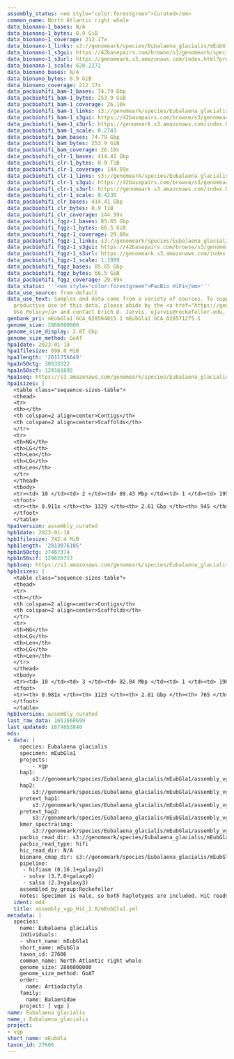```yaml
---
assembly_status: <em style="color:forestgreen">Curated</em>
common_name: North Atlantic right whale
data_bionano-1_bases: N/A
data_bionano-1_bytes: 0.9 GiB
data_bionano-1_coverage: 212.17x
data_bionano-1_links: s3://genomeark/species/Eubalaena_glacialis/mEubGla1/genomic_data/bionano/<br>
data_bionano-1_s3gui: https://42basepairs.com/browse/s3/genomeark/species/Eubalaena_glacialis/mEubGla1/genomic_data/bionano/
data_bionano-1_s3url: https://genomeark.s3.amazonaws.com/index.html?prefix=species/Eubalaena_glacialis/mEubGla1/genomic_data/bionano/
data_bionano-1_scale: 620.2272
data_bionano_bases: N/A
data_bionano_bytes: 0.9 GiB
data_bionano_coverage: 212.17x
data_pacbiohifi_bam-1_bases: 74.79 Gbp
data_pacbiohifi_bam-1_bytes: 253.9 GiB
data_pacbiohifi_bam-1_coverage: 26.10x
data_pacbiohifi_bam-1_links: s3://genomeark/species/Eubalaena_glacialis/mEubGla1/genomic_data/pacbio_hifi/<br>
data_pacbiohifi_bam-1_s3gui: https://42basepairs.com/browse/s3/genomeark/species/Eubalaena_glacialis/mEubGla1/genomic_data/pacbio_hifi/
data_pacbiohifi_bam-1_s3url: https://genomeark.s3.amazonaws.com/index.html?prefix=species/Eubalaena_glacialis/mEubGla1/genomic_data/pacbio_hifi/
data_pacbiohifi_bam-1_scale: 0.2743
data_pacbiohifi_bam_bases: 74.79 Gbp
data_pacbiohifi_bam_bytes: 253.9 GiB
data_pacbiohifi_bam_coverage: 26.10x
data_pacbiohifi_clr-1_bases: 414.41 Gbp
data_pacbiohifi_clr-1_bytes: 0.9 TiB
data_pacbiohifi_clr-1_coverage: 144.59x
data_pacbiohifi_clr-1_links: s3://genomeark/species/Eubalaena_glacialis/mEubGla1/genomic_data/pacbio_hifi/<br>
data_pacbiohifi_clr-1_s3gui: https://42basepairs.com/browse/s3/genomeark/species/Eubalaena_glacialis/mEubGla1/genomic_data/pacbio_hifi/
data_pacbiohifi_clr-1_s3url: https://genomeark.s3.amazonaws.com/index.html?prefix=species/Eubalaena_glacialis/mEubGla1/genomic_data/pacbio_hifi/
data_pacbiohifi_clr-1_scale: 0.4238
data_pacbiohifi_clr_bases: 414.41 Gbp
data_pacbiohifi_clr_bytes: 0.9 TiB
data_pacbiohifi_clr_coverage: 144.59x
data_pacbiohifi_fqgz-1_bases: 85.65 Gbp
data_pacbiohifi_fqgz-1_bytes: 66.5 GiB
data_pacbiohifi_fqgz-1_coverage: 29.89x
data_pacbiohifi_fqgz-1_links: s3://genomeark/species/Eubalaena_glacialis/mEubGla1/genomic_data/pacbio_hifi/<br>
data_pacbiohifi_fqgz-1_s3gui: https://42basepairs.com/browse/s3/genomeark/species/Eubalaena_glacialis/mEubGla1/genomic_data/pacbio_hifi/
data_pacbiohifi_fqgz-1_s3url: https://genomeark.s3.amazonaws.com/index.html?prefix=species/Eubalaena_glacialis/mEubGla1/genomic_data/pacbio_hifi/
data_pacbiohifi_fqgz-1_scale: 1.1989
data_pacbiohifi_fqgz_bases: 85.65 Gbp
data_pacbiohifi_fqgz_bytes: 66.5 GiB
data_pacbiohifi_fqgz_coverage: 29.89x
data_status: '''<em style="color:forestgreen">PacBio HiFi</em>'''
data_use_source: from-default
data_use_text: Samples and data come from a variety of sources. To support fair and
  productive use of this data, please abide by the <a href="https://genome10k.soe.ucsc.edu/data-use-policies/">Data
  Use Policy</a> and contact Erich D. Jarvis, ejarvis@rockefeller.edu, with any questions.
genbank_pri: mEubGla1:GCA_028564815.1 mEubGla1:GCA_028571275.1
genome_size: 2866000000
genome_size_display: 2.87 Gbp
genome_size_method: GoAT
hpa1date: 2023-01-18
hpa1filesize: 698.0 MiB
hpa1length: '2611756649'
hpa1n50ctg: 30933322
hpa1n50scf: 124161695
hpa1seq: https://s3.amazonaws.com/genomeark/species/Eubalaena_glacialis/mEubGla1/assembly_curated/mEubGla1.hap1.cur.20230118.fasta.gz
hpa1sizes: |
  <table class="sequence-sizes-table">
  <thead>
  <tr>
  <th></th>
  <th colspan=2 align=center>Contigs</th>
  <th colspan=2 align=center>Scaffolds</th>
  </tr>
  <tr>
  <th>NG</th>
  <th>LG</th>
  <th>Len</th>
  <th>LG</th>
  <th>Len</th>
  </tr>
  </thead>
  <tbody>
  <tr><td> 10 </td><td> 2 </td><td> 89.43 Mbp </td><td> 1 </td><td> 195.50 Mbp </td></tr><tr><td> 20 </td><td> 6 </td><td> 78.48 Mbp </td><td> 2 </td><td> 191.18 Mbp </td></tr><tr><td> 30 </td><td> 10 </td><td> 48.64 Mbp </td><td> 4 </td><td> 150.93 Mbp </td></tr><tr><td> 40 </td><td> 17 </td><td> 39.62 Mbp </td><td> 6 </td><td> 125.47 Mbp </td></tr><tr style="background-color:#cccccc;"><td> 50 </td><td> 25 </td><td style="background-color:#88ff88;"> 30.93 Mbp </td><td> 8 </td><td style="background-color:#88ff88;"> 124.16 Mbp </td></tr><tr><td> 60 </td><td> 35 </td><td> 25.43 Mbp </td><td> 11 </td><td> 99.46 Mbp </td></tr><tr><td> 70 </td><td> 49 </td><td> 17.26 Mbp </td><td> 14 </td><td> 93.67 Mbp </td></tr><tr><td> 80 </td><td> 83 </td><td> 2.67 Mbp </td><td> 17 </td><td> 66.69 Mbp </td></tr><tr><td> 90 </td><td> 680 </td><td> 112.22 Kbp </td><td> 299 </td><td> 126.06 Kbp </td></tr><tr><td> 100 </td><td> 0 </td><td>  </td><td> 0 </td><td>  </td></tr></tbody>
  <tfoot>
  <tr><th> 0.911x </th><th> 1329 </th><th> 2.61 Gbp </th><th> 945 </th><th> 2.61 Gbp </th></tr>
  </tfoot>
  </table>
hpa1version: assembly_curated
hpb1date: 2023-01-18
hpb1filesize: 742.4 MiB
hpb1length: '2813076105'
hpb1n50ctg: 37467374
hpb1n50scf: 129620717
hpb1seq: https://s3.amazonaws.com/genomeark/species/Eubalaena_glacialis/mEubGla1/assembly_curated/mEubGla1.hap2.cur.20230118.fasta.gz
hpb1sizes: |
  <table class="sequence-sizes-table">
  <thead>
  <tr>
  <th></th>
  <th colspan=2 align=center>Contigs</th>
  <th colspan=2 align=center>Scaffolds</th>
  </tr>
  <tr>
  <th>NG</th>
  <th>LG</th>
  <th>Len</th>
  <th>LG</th>
  <th>Len</th>
  </tr>
  </thead>
  <tbody>
  <tr><td> 10 </td><td> 3 </td><td> 82.04 Mbp </td><td> 1 </td><td> 196.00 Mbp </td></tr><tr><td> 20 </td><td> 6 </td><td> 73.40 Mbp </td><td> 2 </td><td> 195.09 Mbp </td></tr><tr><td> 30 </td><td> 11 </td><td> 53.22 Mbp </td><td> 4 </td><td> 156.32 Mbp </td></tr><tr><td> 40 </td><td> 17 </td><td> 43.02 Mbp </td><td> 6 </td><td> 138.69 Mbp </td></tr><tr style="background-color:#cccccc;"><td> 50 </td><td> 24 </td><td style="background-color:#88ff88;"> 37.47 Mbp </td><td> 8 </td><td style="background-color:#88ff88;"> 129.62 Mbp </td></tr><tr><td> 60 </td><td> 33 </td><td> 31.54 Mbp </td><td> 10 </td><td> 122.72 Mbp </td></tr><tr><td> 70 </td><td> 44 </td><td> 21.05 Mbp </td><td> 13 </td><td> 94.98 Mbp </td></tr><tr><td> 80 </td><td> 62 </td><td> 11.07 Mbp </td><td> 16 </td><td> 90.91 Mbp </td></tr><tr><td> 90 </td><td> 169 </td><td> 1.13 Mbp </td><td> 19 </td><td> 63.92 Mbp </td></tr><tr><td> 100 </td><td> 0 </td><td>  </td><td> 0 </td><td>  </td></tr></tbody>
  <tfoot>
  <tr><th> 0.981x </th><th> 1123 </th><th> 2.81 Gbp </th><th> 765 </th><th> 2.81 Gbp </th></tr>
  </tfoot>
  </table>
hpb1version: assembly_curated
last_raw_data: 1651668699
last_updated: 1674053840
mds:
- data: |
    species: Eubalaena glacialis
    specimen: mEubGla1
    projects:
        - vgp
    hap1:
        s3://genomeark/species/Eubalaena_glacialis/mEubGla1/assembly_vgp_HiC_2.0/mEubGla1.HiC.hap1.20220517.fasta.gz
    hap2:
        s3://genomeark/species/Eubalaena_glacialis/mEubGla1/assembly_vgp_HiC_2.0/mEubGla1.HiC.hap2.20220517.fasta.gz
    pretext_hap1:
        s3://genomeark/species/Eubalaena_glacialis/mEubGla1/assembly_vgp_HiC_2.0/evaluation/hap1/pretext/mEubGla1_hap1__s2_heatmap.pretext
    pretext_hap2:
        s3://genomeark/species/Eubalaena_glacialis/mEubGla1/assembly_vgp_HiC_2.0/evaluation/hap2/pretext/mEubGla1_hap2__s2_heatmap.pretext
    kmer_spectra)img:
        s3://genomeark/species/Eubalaena_glacialis/mEubGla1/assembly_vgp_HiC_2.0/evaluation/merqury/png/
    pacbio_read_dir: s3://genomeark/species/Eubalaena_glacialis/mEubGla1/genomic_data/pacbio_hifi/
    pacbio_read_type: hifi
    hic_read_dir: N/A
    bionano_cmap_dir: s3://genomeark/species/Eubalaena_glacialis/mEubGla1/genomic_data/bionano/
    pipeline:
     - hifiasm (0.16.1+galaxy2)
     - solve (3.7.0+galaxy0)
     - salsa (2.3+galaxy3)
    assembled_by_group:Rockefeller
    notes: Specimen is male, so both haplotypes are included. HiC reads sequenced by DNAzoo are from the same individual ( https://www.ncbi.nlm.nih.gov/sra/SRX7735938[accn]).
  ident: md4
  title: assembly_vgp_HiC_2.0/mEubGla1.yml
metadata: |
  species:
    name: Eubalaena glacialis
    individuals:
    - short_name: mEubGla1
    short_name: mEubGla
    taxon_id: 27606
    common_name: North Atlantic right whale
    genome_size: 2866000000
    genome_size_method: GoAT
    order:
      name: Artiodactyla
    family:
      name: Balaenidae
    project: [ vgp ]
name: Eubalaena glacialis
name_: Eubalaena_glacialis
project:
- vgp
short_name: mEubGla
taxon_id: 27606
---
```

